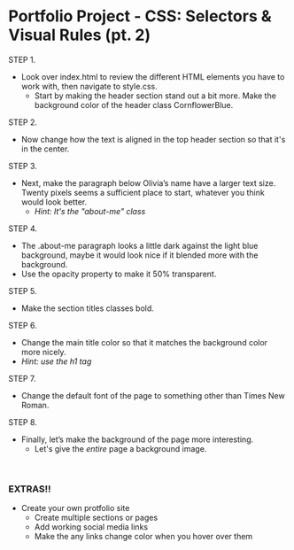 # Portfolio Project - CSS: Selectors & Visual Rules (pt. 2)

STEP 1.
* Look over index.html to review the different HTML elements you have to work with, then navigate to style.css.
    * Start by making the header section stand out a bit more. Make the background color of the header class CornflowerBlue.

STEP 2. 
* Now change how the text is aligned in the top header section so that it's in the center.

STEP 3.
* Next, make the paragraph below Olivia’s name have a larger text size. Twenty pixels seems a sufficient place to start, whatever you think would look better.
    * *Hint: It's the "about-me" class*

STEP 4.
* The .about-me paragraph looks a little dark against the light blue background, maybe it would look nice if it blended more with the background.
* Use the opacity property to make it 50% transparent.

STEP 5. 
* Make the section titles classes bold.

STEP 6.
* Change the main title color so that it matches the background color more nicely. 
* *Hint: use the h1 tag*

STEP 7.
* Change the default font of the page to something other than Times New Roman.

STEP 8.
* Finally, let’s make the background of the page more interesting.
    * Let's give the *entire* page a background image.

<br/>

### EXTRAS!!
* Create your own protfolio site
    * Create multiple sections or pages
    * Add working social media links
    * Make the any links change color when you hover over them
